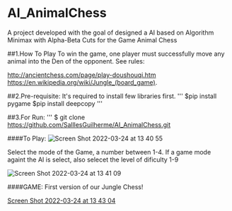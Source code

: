 # AI_AnimalChess
A project developed with the goal of designed a AI based on Algorithm Minimax with Alpha-Beta Cuts for the Game Animal Chess



##1.How To Play
To win the game, one player must successfully move any animal into the Den of the opponent. See rules:

http://ancientchess.com/page/play-doushouqi.htm
https://en.wikipedia.org/wiki/Jungle_(board_game).

##2.Pre-requisite:
It's required to install few libraries first.
'''
$pip install pygame
$pip install deepcopy
'''

##3.For Run:
'''
$ git clone https://github.com/SalllesGuilherme/AI_AnimalChess.git

####To Play:
![Screen Shot 2022-03-24 at 13 40 55](https://user-images.githubusercontent.com/26006941/159928981-301e15d3-0d99-4202-b9bd-112f8c3e48d4.png)

Select the mode of the Game, a number between 1-4.
If a game mode againt the AI is select, also selecet the level of dificulty 1-9

![Screen Shot 2022-03-24 at 13 41 09](https://user-images.githubusercontent.com/26006941/159929190-6468dec7-1425-40e9-bab6-c07f48b7d005.png)


####GAME:
First version of our Jungle Chess!

[Screen Shot 2022-03-24 at 13 43 04](https://user-images.githubusercontent.com/26006941/159929371-f0d38c10-979a-4e93-8fb9-e33d1a3ce66f.png)
